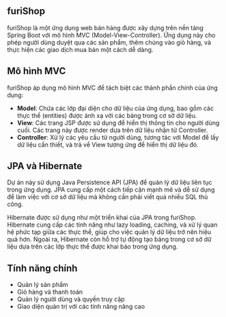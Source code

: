 ## furiShop

furiShop là một ứng dụng web bán hàng được xây dựng trên nền tảng Spring Boot với mô hình MVC (Model-View-Controller). Ứng dụng này cho phép người dùng duyệt qua các sản phẩm, thêm chúng vào giỏ hàng, và thực hiện các giao dịch mua bán một cách dễ dàng.

## Mô hình MVC

furiShop áp dụng mô hình MVC để tách biệt các thành phần chính của ứng dụng:

- **Model**: Chứa các lớp đại diện cho dữ liệu của ứng dụng, bao gồm các thực thể (entities) được ánh xạ với các bảng trong cơ sở dữ liệu.
- **View**: Các trang JSP được sử dụng để hiển thị thông tin cho người dùng cuối. Các trang này được render dựa trên dữ liệu nhận từ Controller.
- **Controller**: Xử lý các yêu cầu từ người dùng, tương tác với Model để lấy dữ liệu cần thiết, và trả về View tương ứng để hiển thị dữ liệu đó.

## JPA và Hibernate

Dự án này sử dụng Java Persistence API (JPA) để quản lý dữ liệu liên tục trong ứng dụng. JPA cung cấp một cách tiếp cận mạnh mẽ và dễ sử dụng để làm việc với cơ sở dữ liệu mà không cần phải viết quá nhiều SQL thủ công.

Hibernate được sử dụng như một triển khai của JPA trong furiShop. Hibernate cung cấp các tính năng như lazy loading, caching, và xử lý quan hệ phức tạp giữa các thực thể, giúp cho việc quản lý dữ liệu trở nên hiệu quả hơn. Ngoài ra, Hibernate còn hỗ trợ tự động tạo bảng trong cơ sở dữ liệu dựa trên các lớp thực thể được khai báo trong ứng dụng.

## Tính năng chính

- Quản lý sản phẩm
- Giỏ hàng và thanh toán
- Quản lý người dùng và quyền truy cập
- Giao diện quản trị với các tính năng nâng cao
